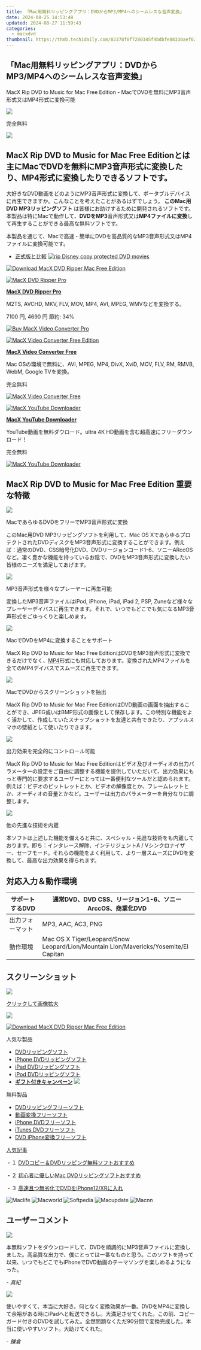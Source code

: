 ```yaml
---
title: 「Mac用無料リッピングアプリ：DVDからMP3/MP4へのシームレスな音声変換」
date: 2024-08-25 14:53:48
updated: 2024-08-27 11:59:43
categories:
  - macxdvd
thumbnail: https://thmb.techidaily.com/82378f8f7280345f4bdbfe88330aef6297f2b5615d0df03562d4846b27ff387d.jpg
---
```


## 「Mac用無料リッピングアプリ：DVDからMP3/MP4へのシームレスな音声変換」

MacX Rip DVD to Music for Mac Free Edition \- MacでDVDを無料にMP3音声形式又はMP4形式に変換可能

![](https://www.macxdvd.com/rip-dvd-to-music-for-mac-free/../face/dvd-music.jpg) 

完全無料

![](https://www.macxdvd.com/rip-dvd-to-music-for-mac-free/../image-jp/flag.png) 

## MacX Rip DVD to Music for Mac Free Editionとは主にMacでDVDを無料にMP3音声形式に変換したり、MP4形式に変換したりできるソフトです。

大好きなDVD動画をどのようにMP3音声形式に変換して、ポータブルデバイスに再生できますか。こんなことを考えたことがあるはずでしょう。 **このMac用DVD MP3リッピングソフト** は皆様にお助けするために開発されるソフトです。本製品は特にMacで動作して、**DVDをMP3**音声形式又は**MP4ファイルに変換**して再生することができる最高な無料ソフトです。

本製品を通じて、Macで高速・簡単にDVDを高品質的なMP3音声形式又はMP4ファイルに変換可能です。

* [正式版と比較](https://tools.techidaily.com/macxdvd/products/)
[![rip Disney copy protected DVD movies](https://www.macxdvd.com/rip-dvd-to-music-for-mac-free/../image-jp/macxdvdpro-banner-mini.jpg)](https://www.macxdvd.com/rip-dvd-to-music-for-mac-free/../how-to-rip-disney-dvd-copy-protection-jp.htm) 

[![Download MacX DVD Ripper Mac Free Edition](https://www.macxdvd.com/rip-dvd-to-music-for-mac-free/../image-jp/bottom-download-big.jpg)](https://www.macxdvd.com/download/macx-rip-dvd-to-music-for-mac-free-edition.dmg) 

[![MacX DVD Ripper Pro](https://www.macxdvd.com/rip-dvd-to-music-for-mac-free/../box-image/macx-ripper-box-left.jpg)](https://www.macxdvd.com/rip-dvd-to-music-for-mac-free/../mac-video-converter-pro/buy-jp.htm) 

**[MacX DVD Ripper Pro](https://tools.techidaily.com/macxdvd/products/)**

M2TS, AVCHD, MKV, FLV, MOV, MP4, AVI, MPEG, WMVなどを変換する。

7100 円, 4690 円 節約: 34%

[![Buy MacX Video Converter Pro](https://www.macxdvd.com/rip-dvd-to-music-for-mac-free/../image-jp/bottom-buy2.jpg)](https://www.macxdvd.com/rip-dvd-to-music-for-mac-free/../mac-dvd-ripper-pro/buy-jp.htm) 

[![MacX Video Converter Free Edition](https://www.macxdvd.com/rip-dvd-to-music-for-mac-free/../box-image/free-converter-mini1.jpg)](https://www.macxdvd.com/rip-dvd-to-music-for-mac-free/../dvd-ripper-mac-free/index-jp.htm) 

**[MacX Video Converter Free](https://tools.techidaily.com/macxdvd/products/)**

Mac OSの環境で無料に、AVI, MPEG, MP4, DivX, XviD, MOV, FLV, RM, RMVB, WebM, Google TVを変換。

 完全無料 

[![MacX Video Converter Free](https://www.macxdvd.com/rip-dvd-to-music-for-mac-free/../image-jp/free-download.jpg)](https://www.macxdvd.com/rip-dvd-to-music-for-mac-free/../download/macx-video-converter-free-edition.dmg) 

[![MacX YouTube Downloader](https://www.macxdvd.com/rip-dvd-to-music-for-mac-free/../box-image/youtube-mini1.png)](https://tools.techidaily.com/macxdvd/products/)

**[MacX YouTube Downloader](https://tools.techidaily.com/macxdvd/products/)**

YouTube動画を無料ダウロード。ultra 4K HD動画を含む超高速にフリーダウンロード！

 完全無料 

[![MacX YouTube Downloader](https://www.macxdvd.com/rip-dvd-to-music-for-mac-free/../image-jp/free-download.jpg)](https://www.macxdvd.com/rip-dvd-to-music-for-mac-free/../download/macx-youtube-downloader-free.dmg) 

## MacX Rip DVD to Music for Mac Free Edition 重要な特徴

![](https://www.macxdvd.com/rip-dvd-to-music-for-mac-free/image/1.jpg) 

MacであらゆるDVDをフリーでMP3音声形式に変換

このMac用DVD MP3リッピングソフトを利用して、Mac OS XであらゆるプロテクトされたDVDディスクをMP3音声形式に変換することができます。例えば：通常のDVD、CSS暗号化DVD、DVDリージョンコード1-6、ソニーARccOSなど。凄く豊かな機能を持っているお陰で、DVDをMP3音声形式に変換したい皆様のニーズを満足してあげます。

![](https://www.macxdvd.com/rip-dvd-to-music-for-mac-free/image/2.jpg) 

MP3音声形式を様々なプレーヤーに再生可能

変換したMP3音声ファイルはiPod, iPhone, iPad, iPad 2, PSP, Zuneなど様々なプレーヤーデイバスに再生できます。それで、いつでもどこでも気になるMP3音声形式をごゆっくりと楽しめます。

![](https://www.macxdvd.com/rip-dvd-to-music-for-mac-free/image/3.jpg) 

MacでDVDをMP4に変換することをサポート

MacX Rip DVD to Music for Mac Free EditionはDVDをMP3音声形式に変換できるだけでなく、[MP4](https://tools.techidaily.com/macxdvd/products/)形式にも対応しております。変換されたMP4ファイルを全てのMP4デイバスでスムーズに再生できます。

![](https://www.macxdvd.com/rip-dvd-to-music-for-mac-free/image/4.jpg) 

MacでDVDからスクリーンショットを抽出

MacX Rip DVD to Music for Mac Free EditionはDVD動画の画面を抽出することができ、JPEG或いはBMP形式の画像として保存します。この特別な機能をよく活かして、作成していたスナップショットを友達と共有できたり、アプッルスマホの壁紙として使いたりできます。

![](https://www.macxdvd.com/rip-dvd-to-music-for-mac-free/image/5.jpg) 

出力効果を完全的にコントロール可能

MacX Rip DVD to Music for Mac Free Editionはビデオ及びオーディオの出力パラメーターの設定をご自由に調整する機能を提供していただいて、出力効果にもっと専門的に要求するユーザーにとっては一番便利なツールだと認められます。例えば：ビデオのビットレットとか、ビデオの解像度とか、フレームレットとか、オーディオの音量とかなど。ユーザーは出力のパラメーターを自分なりに調整します。

![](https://www.macxdvd.com/rip-dvd-to-music-for-mac-free/image/6.jpg) 

他の先進な技術を内蔵

本ソフトは上述した機能を備えると共に、スペシャル・先進な技術をも内蔵しております。即ち：インタレース解除、インテリジェントA / Vシンクロナイザー、セーフモード。それらの機能をよく利用して、より一層スムーズにDVDを変換して、最高な出力効果を得られます。

## 対応入力＆動作環境

| サポートするDVD | 通常DVD、DVD CSS、リージョン1-6、ソニーArccOS、商業化DVD                                              |
| --------- | ------------------------------------------------------------------------------------ |
| 出力フォーマット  | MP3, AAC, AC3, PNG                                                                   |
| 動作環境      | Mac OS X Tiger/Leopard/Snow Leopard/Lion/Mountain Lion/Mavericks/Yosemite/El Capitan |

## スクリーンショット

![](https://www.macxdvd.com/rip-dvd-to-music-for-mac-free/image/screenshot-jp.jpg)

[クリックして画像拡大](https://tools.techidaily.com/macxdvd/products/)

![](https://www.macxdvd.com/rip-dvd-to-music-for-mac-free/image/screenshot02-jp.jpg) 

[![Download MacX DVD Ripper Mac Free Edition](https://www.macxdvd.com/rip-dvd-to-music-for-mac-free/../image-jp/bottom-download-big.jpg)](https://www.macxdvd.com/download/macx-rip-dvd-to-music-for-mac-free-edition.dmg)

人気な製品

* [DVDリッピングソフト](https://tools.techidaily.com/macxdvd/products/)
* [iPhone DVDリッピングソフト](https://tools.techidaily.com/macxdvd/products/)
* [iPad DVDリッピングソフト](https://tools.techidaily.com/macxdvd/products/)
* [iPod DVDリッピングソフト](https://tools.techidaily.com/macxdvd/products/)
* [**ギフト付きキャンペーン**](https://tools.techidaily.com/macxdvd/products/) ![](https://www.macxdvd.com/rip-dvd-to-music-for-mac-free/../blog/new-fourteen/hot.gif)

無料製品

* [DVDリッピングフリーソフト](https://tools.techidaily.com/macxdvd/products/)
* [動画変換フリーソフト](https://tools.techidaily.com/macxdvd/products/)
* [iPhone DVDフリーソフト](https://tools.techidaily.com/macxdvd/products/)
* [iTunes DVDフリーソフト](https://tools.techidaily.com/macxdvd/products/)
* [DVD iPhone変換フリーソフト](https://tools.techidaily.com/macxdvd/products/)

[人気記事](https://tools.techidaily.com/macxdvd/products/)

・１ [DVDコピー＆DVDリッピング無料ソフトおすすめ](https://tools.techidaily.com/macxdvd/products/)

・２ [初心者に優しいMac DVDリッピングソフトおすすめ](https://tools.techidaily.com/macxdvd/products/)

・３ [高速且つ無劣化でDVDをiPhone12/XRに入れ](https://tools.techidaily.com/macxdvd/products/)

![Maclife](https://www.macxdvd.com/rip-dvd-to-music-for-mac-free/../i-pic/maclife.gif) ![Macworld](https://www.macxdvd.com/rip-dvd-to-music-for-mac-free/../i-pic/macworld.gif) ![Softpedia](https://www.macxdvd.com/rip-dvd-to-music-for-mac-free/../i-pic/softpedia.gif) ![Macupdate](https://www.macxdvd.com/rip-dvd-to-music-for-mac-free/../i-pic/macupdate.gif) ![Macnn](https://www.macxdvd.com/rip-dvd-to-music-for-mac-free/../i-pic/macnn.gif) 

## ユーザーコメント

![](https://www.macxdvd.com/rip-dvd-to-music-for-mac-free/../image/customer-ico.jpg) 

本無料ソフトをダウンロードして、DVDを順調的にMP3音声ファイルに変換しました。高品質な出力で、僕にとっては一番なものと思う。このソフトを持って以来、いつでもどこでもiPhoneでDVD動画のテーマソングを楽しめるようになった。

_\- 真紀_ 

![](https://www.macxdvd.com/rip-dvd-to-music-for-mac-free/../image/customer-ico.jpg) 

使いやすくて、本当に大好き。何となく変換効果が一番。DVDをMP4に変換して余裕がある時にiPadへと転送できるし。大満足させてくれた。この前、コピーガード付きのDVDを試してみた。全然問題なくただ90分間で変換完成した。本当に使いやすいソフト。大助けてくれた。

_\- 鎌倉_

<ins class="adsbygoogle"
     style="display:block"
     data-ad-format="autorelaxed"
     data-ad-client="ca-pub-7571918770474297"
     data-ad-slot="1223367746"></ins>



<ins class="adsbygoogle"
     style="display:block"
     data-ad-client="ca-pub-7571918770474297"
     data-ad-slot="8358498916"
     data-ad-format="auto"
     data-full-width-responsive="true"></ins>
